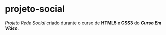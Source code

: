 # projeto-social
  _Projeto Rede Social_ criado durante o curso de **HTML5 e CSS3** do _**Curso Em Vídeo**_.
